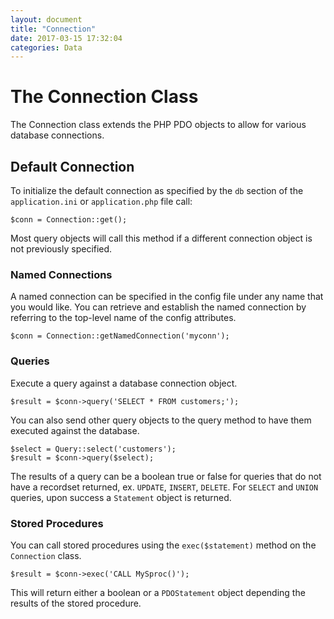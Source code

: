```yaml
---
layout: document
title: "Connection"
date: 2017-03-15 17:32:04
categories: Data
---
```


# The Connection Class

The Connection class extends the PHP PDO objects to allow
for various database connections.

## Default Connection

To initialize the default connection as specified by the `db`
section of the `application.ini` or `application.php` file call:

```php?start_inline=1
$conn = Connection::get();
```

Most query objects will call this method if a different connection
object is not previously specified.

### Named Connections

A named connection can be specified in the config file under
any name that you would like. You can retrieve and establish
the named connection by referring to the top-level name of the
config attributes.

```php?start_inline=1
$conn = Connection::getNamedConnection('myconn');
```

### Queries

Execute a query against a database connection object.

```php?start_inline=1
$result = $conn->query('SELECT * FROM customers;');
```

You can also send other query objects to the query method to have
them executed against the database.

```php?start_inline=1
$select = Query::select('customers');
$result = $conn->query($select);
```

The results of a query can be a boolean true or false for queries
that do not have a recordset returned, ex. `UPDATE`,
`INSERT`, `DELETE`. For `SELECT` and `UNION` queries, upon success
a `Statement` object is returned.

### Stored Procedures

You can call stored procedures using the `exec($statement)` method
on the `Connection` class.

```php?start_inline=1
$result = $conn->exec('CALL MySproc()');
```

This will return either a boolean or a `PDOStatement` object depending
the results of the stored procedure.